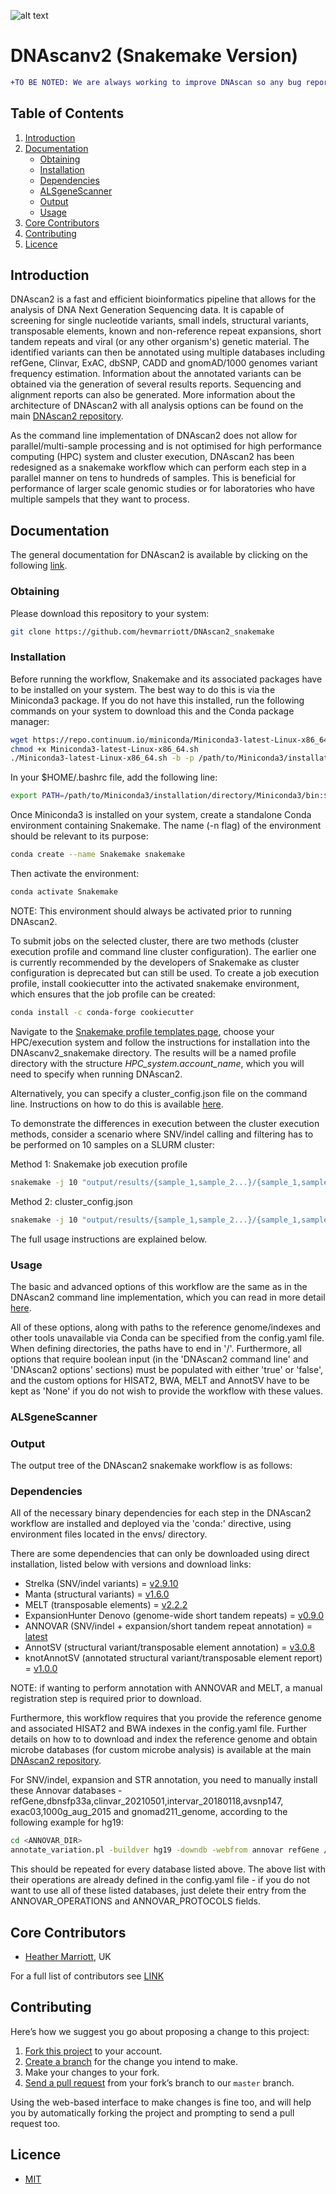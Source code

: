 ![alt text](https://github.com/hevmarriott/DNAscanv2/blob/master/DNAscan_logo.001.jpeg)

# DNAscanv2 (Snakemake Version)
```diff
+TO BE NOTED: We are always working to improve DNAscan so any bug reports, suggestions and general feedback would be highly welcome. 
```
## Table of Contents
1. [Introduction](#introduction)
2. [Documentation](#documentation)
    * [Obtaining](#obtaining)
    * [Installation](#installation)
    * [Dependencies](#dependencies)
    * [ALSgeneScanner](#alsgenescanner)
    * [Output](#output)
    * [Usage](#usage)
3. [Core Contributors](#core-contributors)
4. [Contributing](#contributing)
5. [Licence](#licence)

## Introduction 
DNAscan2 is a fast and efficient bioinformatics pipeline that allows for the analysis of DNA Next Generation Sequencing data. It is capable of screening for single nucleotide variants, small indels, structural variants, transposable elements, known and non-reference repeat expansions, short tandem repeats and viral (or any other organism's) genetic material. The identified variants can then be annotated using multiple databases including refGene, Clinvar, ExAC, dbSNP, CADD and gnomAD/1000 genomes variant frequency estimation. Information about the annotated variants can be obtained via the generation of several results reports. Sequencing and alignment reports can also be generated. More information about the architecture of DNAscan2 with all analysis options can be found on the main [DNAscan2 repository](https://github.com/hevmarriott/DNAscanv2/blob/master/README.md#introduction).

As the command line implementation of DNAscan2 does not allow for parallel/multi-sample processing and is not optimised for high performance computing (HPC) system and cluster execution, DNAscan2 has been redesigned as a snakemake workflow which can perform each step in a parallel manner on tens to hundreds of samples. This is beneficial for performance of larger scale genomic studies or for laboratories who have multiple sampels that they want to process. 

## Documentation
The general documentation for DNAscan2 is available by clicking on the following [link](https://github.com/hevmarriott/DNAscanv2/#documentation). 

### Obtaining
Please download this repository to your system:

```bash
git clone https://github.com/hevmarriott/DNAscan2_snakemake
```

### Installation
Before running the workflow, Snakemake and its associated packages have to be installed on your system. The best way to do this is via the Miniconda3 package. If you do not have this installed, run the following commands on your system to download this and the Conda package manager:

```bash 
wget https://repo.continuum.io/miniconda/Miniconda3-latest-Linux-x86_64.sh
chmod +x Miniconda3-latest-Linux-x86_64.sh
./Miniconda3-latest-Linux-x86_64.sh -b -p /path/to/Miniconda3/installation/directory
```
In your $HOME/.bashrc file, add the following line:

```bash 
export PATH=/path/to/Miniconda3/installation/directory/Miniconda3/bin:$PATH 
```

Once Miniconda3 is installed on your system, create a standalone Conda environment containing Snakemake. The name (-n flag) of the environment should be relevant to its purpose:

```bash
conda create --name Snakemake snakemake
```

Then activate the environment:

```bash
conda activate Snakemake
```

NOTE: This environment should always be activated prior to running DNAscan2.

To submit jobs on the selected cluster, there are two methods (cluster execution profile and command line cluster configuration). The earlier one is currently recommended by the developers of Snakemake as cluster configuration is deprecated but can still be used. To create a job execution profile, install cookiecutter into the activated snakemake environment, which ensures that the job profile can be created:

```bash
conda install -c conda-forge cookiecutter
```

Navigate to the [Snakemake profile templates page](https://github.com/Snakemake-Profiles), choose your HPC/execution system and follow the instructions for installation into the DNAscanv2_snakemake directory. The results will be a named profile directory with the structure *HPC_system.account_name*, which you will need to specify when running DNAscan2. 

Alternatively, you can specify a cluster_config.json file on the command line. Instructions on how to do this is available [here](https://snakemake.readthedocs.io/en/stable/snakefiles/configuration.html#cluster-configuration-deprecated).

To demonstrate the differences in execution between the cluster execution methods, consider a scenario where SNV/indel calling and filtering has to be performed on 10 samples on a SLURM cluster:

Method 1: Snakemake job execution profile
``` bash
snakemake -j 10 "output/results/{sample_1,sample_2...}/{sample_1,sample_2...}_sorted_filtered.vcf.gz" --profile slurm.<ACCOUNT_NAME>
``` 

Method 2: cluster_config.json
```bash 
snakemake -j 10 "output/results/{sample_1,sample_2...}/{sample_1,sample_2...}_sorted_filtered.vcf.gz" --cluster-config cluster_config.json --cluster "sbatch -p <PARTITION_NAME> <OTHER_SLURM_OPTIONS>" 
```

The full usage instructions are explained below. 

### Usage
The basic and advanced options of this workflow are the same as in the DNAscan2 command line implementation, which you can read in more detail [here](https://github.com/hevmarriott/DNAscanv2#usage). 

All of these options, along with paths to the reference genome/indexes and other tools unavailable via Conda can be specified from the config.yaml file. When defining directories, the paths have to end in '/'. Furthermore, all options that require boolean input (in the 'DNAscan2 command line' and 'DNAscan2 options' sections) must be populated with either 'true' or 'false', and the custom options for HISAT2, BWA, MELT and AnnotSV have to be kept as 'None' if you do not wish to provide the workflow with these values. 



### ALSgeneScanner 



### Output
The output tree of the DNAscan2 snakemake workflow is as follows:



### Dependencies
All of the necessary binary dependencies for each step in the DNAscan2 workflow are installed and deployed via the 'conda:' directive, using environment files located in the envs/ directory. 

There are some dependencies that can only be downloaded using direct installation, listed below with versions and download links:
* Strelka (SNV/indel variants) = [v2.9.10](https://github.com/Illumina/strelka/releases/tag/v2.9.10)
* Manta (structural variants) = [v1.6.0](https://github.com/Illumina/manta/releases/tag/v1.6.0)
* MELT (transposable elements) = [v2.2.2](https://melt.igs.umaryland.edu/downloads.php)
* ExpansionHunter Denovo (genome-wide short tandem repeats) = [v0.9.0](https://github.com/Illumina/ExpansionHunterDenovo/releases/tag/v0.9.0)
* ANNOVAR (SNV/indel + expansion/short tandem repeat annotation) = [latest](https://www.openbioinformatics.org/annovar/annovar_download_form.php)
* AnnotSV (structural variant/transposable element annotation) = [v3.0.8](https://github.com/lgmgeo/AnnotSV/releases/tag/v3.0.8)
* knotAnnotSV (annotated structural variant/transposable element report) = [v1.0.0](https://github.com/mobidic/knotAnnotSV/releases/tag/v1.0.0)

NOTE: if wanting to perform annotation with ANNOVAR and MELT, a manual registration step is required prior to download. 

Furthermore, this workflow requires that you provide the reference genome and associated HISAT2 and BWA indexes in the config.yaml file. Further details on how to to download and index the reference genome and obtain microbe databases (for custom microbe analysis) is available at the main [DNAscan2 repository](https://github.com/hevmarriott/DNAscanv2#how-to-download-the-reference-genome). 

For SNV/indel, expansion and STR annotation, you need to manually install these Annovar databases - refGene,dbnsfp33a,clinvar_20210501,intervar_20180118,avsnp147, exac03,1000g_aug_2015 and gnomad211_genome, according to the following example for hg19:

```bash
cd <ANNOVAR_DIR>
annotate_variation.pl -buildver hg19 -downdb -webfrom annovar refGene /path/to/annovar/humandb/
```
This should be repeated for every database listed above. The above list with their operations are already defined in the config.yaml file - if you do not want to use all of these listed databases, just delete their entry from the ANNOVAR_OPERATIONS and ANNOVAR_PROTOCOLS fields. 

## Core Contributors
- [Heather Marriott](heather.marriott@kcl.ac.uk), UK

For a full list of contributors see [LINK](https://github.com/hevmarriott/DNAscan2/CONTRIBUTORS.md)

## Contributing

Here’s how we suggest you go about proposing a change to this project:

1. [Fork this project][fork] to your account.
2. [Create a branch][branch] for the change you intend to make.
3. Make your changes to your fork.
4. [Send a pull request][pr] from your fork’s branch to our `master` branch.

Using the web-based interface to make changes is fine too, and will help you
by automatically forking the project and prompting to send a pull request too.

[fork]: https://help.github.com/articles/fork-a-repo/
[branch]: https://help.github.com/articles/creating-and-deleting-branches-within-your-repository
[pr]: https://help.github.com/articles/using-pull-requests/

## Licence
- [MIT](./LICENSE.txt)

